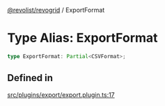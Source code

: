 [@revolist/revogrid](README.md) / ExportFormat

# Type Alias: ExportFormat

```ts
type ExportFormat: Partial<CSVFormat>;
```

## Defined in

[src/plugins/export/export.plugin.ts:17](https://github.com/revolist/revogrid/blob/6916c62aedeba77f36804fdc386f78e588e18412/src/plugins/export/export.plugin.ts#L17)
